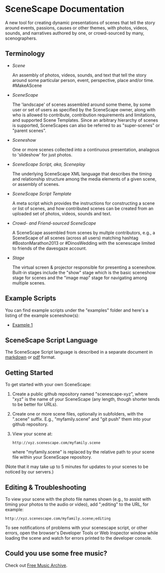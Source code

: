# SceneScape Documentation

A new tool for creating dynamic presentations of scenes that tell the
story around events, passions, causes or other themes, with photos,
videos, sounds, and narratives authored by one, or crowd-sourced by
many, scenographers.

## Terminology

* *Scene*

   An assembly of photos, videos, sounds, and text that tell the
   story around some particular person, event, perspective, place
   and/or time.  #MakeAScene

* *SceneScape*

   The 'landscape' of scenes assembled around some theme, by some user
   or set of users as specified by the SceneScape owner, along with
   who is allowed to contribute, contribution requirements and
   limitations, and supported Scene Templates.  Since an arbitrary
   hierarchy of scenes is supported, SceneScapes can also be referred
   to as "super-scenes" or "parent scenes".

* *Sceneshow*

   One or more scenes collected into a continuous presentation,
   analagous to 'slideshow' for just photos.

* *SceneScape Script, aka, Sceneplay*

   The underlying SceneScape XML language that describes the timing and
   relationship structure among the media elements of a given scene,
   or assembly of scenes.

* *SceneScape Script Template*

   A meta script which provides the instructions for constructing
   a scene or list of scenes, and how contributed
   scenes can be created from an uploaded set of photos, videos,
   sounds and text.

* *Crowd- and Friend-sourced SceneScape*

   A SceneScape assembled from scenes by multple contributors,
   e.g., a SceneScape of all scenes (across all users) matching
   hashtag #BostonMarathon2013 or #DinosWedding with the scenescape
   limited to friends of the davesgaze account.

* *Stage*

   The virtual screen & projector responsible for presenting a
   sceneshow.  Built-in stages include the "show" stage which is
   the basic sceneshow stage for scenes and the "image map" stage for
   navigating among multiple scenes.  

## Example Scripts

You can find example scripts under the "examples" folder and here's
a listing of the example sceneshow(s):

* [Example 1](http://doc.scenescape.com)

## SceneScape Script Language

The SceneScape Script language is described in a separate document in 
[markdown](SceneScapeScripts.md) or [pdf](SceneScapeScripts.pdf) format.

## Getting Started

To get started with your own SceneScape:

1. Create a public github repository named "scenescape-xyz", where "xyz" is
   the name of your SceneScape (any length, though shorter tends to be
   better for URLs).

2. Create one or more scene files, optionally in subfolders, with the ".scene"
   suffix.  E.g., "myfamily.scene" and "git push" them into your github
   repository.

3. View your scene at:

   ```http://xyz.scenescape.com/myfamily.scene```    

   where "myfamily.scene" is replaced by the relative path to your scene file
   within your SceneScape repository.

(Note that it may take up to 5 minutes for updates to your scenes to
be noticed by our servers.)

## Editing & Troubleshooting

To view your scene with the photo file names shown (e.g., to assist
with timing your photos to the audio or video), add ";editing" to the
URL, for example:

   ```http://xyz.scenescape.com/myfamily.scene;editing```

To see notifications of problems with your scenescape script, or other
errors, open the browser's Developer Tools or Web Inspector window
while loading the scene and watch for errors printed to the developer
console.

## Could you use some free music?

Check out [Free Music Archive](http://freemusicarchive.org).


